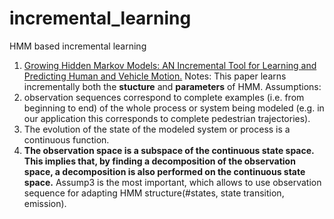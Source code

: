 # incremental_learning
HMM based incremental learning


1. [Growing Hidden Markov Models: AN Incremental Tool for Learning and Predicting Human and Vehicle Motion.](http://journals.sagepub.com/doi/pdf/10.1177/0278364909342118)
Notes: This paper learns incrementally both the **stucture** and **parameters** of HMM.
Assumptions: 
  1. observation sequences correspond to complete examples (i.e. from beginning to end) of the whole process or system being modeled (e.g. in our application this corresponds to complete pedestrian trajectories).
  2. The evolution of the state of the modeled system or process is a continuous function.
  3. **The observation space is a subspace of the continuous state space. This implies that, by finding a decomposition of the observation space, a decomposition is also performed on the continuous state space.** 
  Assump3 is the most important, which allows to use observation sequence for adapting HMM structure(#states, state transition, emission).
  
  
